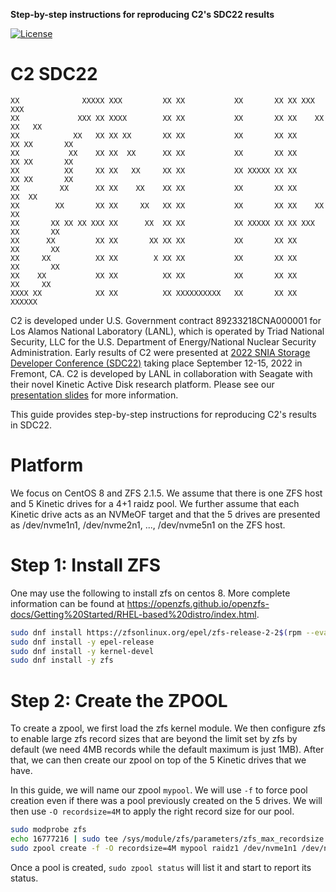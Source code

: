 **Step-by-step instructions for reproducing C2's SDC22 results**

[![License](https://licensebuttons.net/l/by/4.0/88x31.png)](https://creativecommons.org/licenses/by/4.0/)

C2 SDC22
================

```
XX              XXXXX XXX         XX XX           XX       XX XX XXX         XXX
XX             XXX XX XXXX        XX XX           XX       XX XX    XX     XX   XX
XX            XX   XX XX XX       XX XX           XX       XX XX      XX XX       XX
XX           XX    XX XX  XX      XX XX           XX       XX XX      XX XX       XX
XX          XX     XX XX   XX     XX XX           XX XXXXX XX XX      XX XX       XX
XX         XX      XX XX    XX    XX XX           XX       XX XX     XX  XX
XX        XX       XX XX     XX   XX XX           XX       XX XX    XX   XX
XX       XX XX XX XXX XX      XX  XX XX           XX XXXXX XX XX XXX     XX       XX
XX      XX         XX XX       XX XX XX           XX       XX XX         XX       XX
XX     XX          XX XX        X XX XX           XX       XX XX         XX       XX
XX    XX           XX XX          XX XX           XX       XX XX          XX     XX
XXXX XX            XX XX          XX XXXXXXXXXX   XX       XX XX            XXXXXX
```

C2 is developed under U.S. Government contract 89233218CNA000001 for Los Alamos National Laboratory (LANL), which is operated by Triad National Security, LLC for the U.S. Department of Energy/National Nuclear Security Administration. Early results of C2 were presented at [2022 SNIA Storage Developer Conference (SDC22)](https://storagedeveloper.org/) taking place September 12-15, 2022 in Fremont, CA. C2 is developed by LANL in collaboration with Seagate with their novel Kinetic Active Disk research platform. Please see our [presentation slides](c2-sdc22-slides.pdf) for more information.

This guide provides step-by-step instructions for reproducing C2's results in SDC22.

# Platform

We focus on CentOS 8 and ZFS 2.1.5. We assume that there is one ZFS host and 5 Kinetic drives for a 4+1 raidz pool. We further assume that each Kinetic drive acts as an NVMeOF target and that the 5 drives are presented as /dev/nvme1n1, /dev/nvme2n1, ..., /dev/nvme5n1 on the ZFS host.

# Step 1: Install ZFS

One may use the following to install zfs on centos 8. More complete information can be found at https://openzfs.github.io/openzfs-docs/Getting%20Started/RHEL-based%20distro/index.html.

```bash
sudo dnf install https://zfsonlinux.org/epel/zfs-release-2-2$(rpm --eval "%{dist}").noarch.rpm
sudo dnf install -y epel-release
sudo dnf install -y kernel-devel
sudo dnf install -y zfs
```

# Step 2: Create the ZPOOL

To create a zpool, we first load the zfs kernel module. We then configure zfs to enable large zfs record sizes that are beyond the limit set by zfs by default (we need 4MB records while the default maximum is just 1MB). After that, we can then create our zpool on top of the 5 Kinetic drives that we have.

In this guide, we will name our zpool `mypool`. We will use `-f` to force pool creation even if there was a pool previously created on the 5 drives. We will then use `-O recordsize=4M` to apply the right record size for our pool.

```bash
sudo modprobe zfs
echo 16777216 | sudo tee /sys/module/zfs/parameters/zfs_max_recordsize 
sudo zpool create -f -O recordsize=4M mypool raidz1 /dev/nvme1n1 /dev/nvme2n1 /dev/nvme3n1 /dev/nvme4n1 /dev/nvme5n1 
```

Once a pool is created, `sudo zpool status` will list it and start to report its status.



